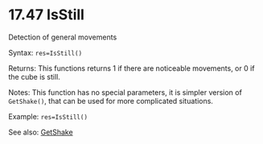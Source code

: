 # 17.47 IsStill

Detection of general movements

Syntax: `res=IsStill()`

Returns: This functions returns 1 if there are noticeable movements, or 0 if the cube is still.

Notes: This function has no special parameters, it is simpler version of `GetShake()`, that can be used for more complicated situations.

Example: `res=IsStill()`

See also: [GetShake](/17-api-native-functions/1748-getshake.md)

